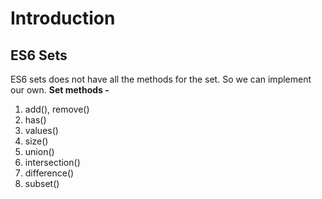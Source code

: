 # Introduction

## ES6 Sets
ES6 sets does not have all the methods for the set. So we can implement our own.
**Set methods -**

 1. add(), remove()
 2. has()
 3. values()
 4. size()
 5. union() 
 6. intersection()
 7. difference()
 8. subset()
<!--stackedit_data:
eyJoaXN0b3J5IjpbLTIxMDY1MTE0ODcsLTIwMzk0NzIwMDhdfQ
==
-->